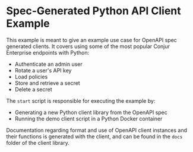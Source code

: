 # Spec-Generated Python API Client Example

This example is meant to give an example use case for OpenAPI spec generated clients.
It covers using some of the most popular Conjur Enterprise endpoints with Python:
- Authenticate an admin user
- Rotate a user's API key
- Load policies
- Store and retrieve a secret
- Delete a secret

The `start` script is responsible for executing the example by:
- Generating a new Python client library from the OpenAPI spec
- Running the demo client script in a Python Docker container

Documentation regarding format and use of OpenAPI client instances and their functions is
generated with the client, and can be found in the `docs` folder of the client library.
